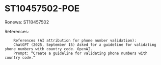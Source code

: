 # ST10457502-POE
Ronewa: ST10457502

References:
      
        References (AI attribution for phone number validation):
        ChatGPT (2025, September 15) Asked for a guideline for validating phone numbers with country code. OpenAI.
        Prompt: “Create a guideline for validating phone numbers with country code.”
